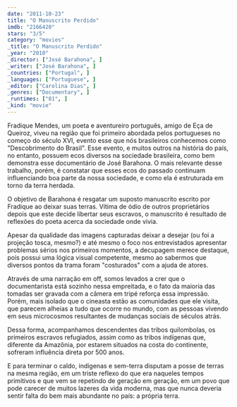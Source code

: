 ```yaml
---
date: "2011-10-23"
title: "O Manuscrito Perdido"
imdb: "2166420"
stars: "3/5"
category: "movies"
_title: "O Manuscrito Perdido"
_year: "2010"
_director: ["José Barahona", ]
_writer: ["José Barahona", ]
_countries: ["Portugal", ]
_languages: ["Portuguese", ]
_editor: ["Carolina Dias", ]
_genres: ["Documentary", ]
_runtimes: ["81", ]
_kind: "movie"
---
```

Fradique Mendes, um poeta e aventureiro português, amigo de Eça de Queiroz, viveu na região que foi primeiro abordada pelos portugueses no começo do século XVI, evento esse que nós brasileiros conhecemos como "Descobrimento do Brasil". Esse evento, e muitos outros na história do país, no entanto, possuem ecos diversos na sociedade brasileira, como bem demonstra esse documentário de José Barahona. O mais relevante desse trabalho, porém, é constatar que esses ecos do passado continuam influenciando boa parte da nossa sociedade, e como ela é estruturada em torno da terra herdada.

O objetivo de Barahona é resgatar um suposto manuscrito escrito por Fradique ao deixar suas terras. Vítima de ódio de outros proprietários depois que este decide libertar seus escravos, o manuscrito é resultado de reflexões do poeta acerca da sociedade onde vivia.

Apesar da qualidade das imagens capturadas deixar a desejar (ou foi a projeção tosca, mesmo?) e até mesmo o foco nos entrevistados apresentar problemas sérios nos primeiros momentos, a decupagem merece destaque, pois possui uma lógica visual competente, mesmo ao sabermos que diversos pontos da trama foram "costurados" com a ajuda de atores.

Através de uma narração em off, somos levados a crer que o documentarista está sozinho nessa empreitada, e o fato da maioria das tomadas ser gravada com a câmera em tripé reforça essa impressão. Porém, mais isolado que o cineasta estão as comunidades que ele visita, que parecem alheias a tudo que ocorre no mundo, com as pessoas vivendo em seus microcosmos resultantes de mudanças sociais de séculos atrás.

Dessa forma, acompanhamos descendentes das tribos quilombolas, os primeiros escravos refugiados, assim como as tribos indígenas que, diferente da Amazônia, por estarem situados na costa do continente, sofreram influência direta por 500 anos.

E para terminar o caldo, indígenas e sem-terra disputam a posse de terras na mesma região, em um triste reflexo do que era naqueles tempos primitivos e que vem se repetindo de geração em geração, em um povo que pode carecer de muitos lazeres da vida moderna, mas que nunca deveria sentir falta do bem mais abundante no país: a própria terra.

